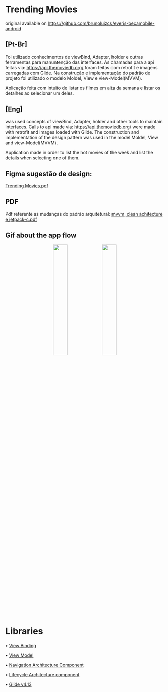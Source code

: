# Trending Movies

original available on https://github.com/brunoluizcs/everis-becamobile-android

  ## [Pt-Br]
  
  Foi utilizado conhecimentos de viewBind, Adapter, holder e outras ferramentas para manuntenção das interfaces.
  As chamadas para a api feitas via: https://api.themoviedb.org/ foram feitas com retrofit e imagens carregadas com Glide.
  Na construção e implementação do padrão de projeto foi utilizado o modelo Moldel, View e view-Model(MVVM). 

  Aplicação feita com intuito de listar os filmes em alta da semana e listar os detalhes ao selecionar um deles. 

## [Eng]
  was used concepts of viewBind, Adapter, holder and other tools to maintain interfaces.
  Calls to api made via: https://api.themoviedb.org/ were made with retrofit and images loaded with Glide.
  The construction and implementation of the design pattern was used in the model Moldel, View and view-Model(MVVM).
  
  Application made in order to list the hot movies of the week and list the details when selecting one of them.
  
  ## Figma sugestão de design:
  [Trending Movies.pdf](https://github.com/allan8araujo/everis-becamobile-android/files/8880590/Trending.Movies.pdf)

  ## PDF
  Pdf referente às mudanças do padrão arquitetural:
  [mvvm, clean achitecture e jetpack-c.pdf](https://github.com/allan8araujo/everis-becamobile-android/files/8679150/mvvm.clean.achitecture.e.jetpack-c.pdf)
  
  ## Gif about the app flow
<p align="center">
  <img src="https://user-images.githubusercontent.com/77680596/177208413-df68cf06-1b9e-44f2-8933-ab66a061a265.gif" width="30%" height="30%"/>             
  <img src="https://user-images.githubusercontent.com/77680596/177208426-1352e00b-397a-4fcb-aee0-273f7d6a6e4f.gif" width="30%" height="30%"/>
</p>

# Libraries
• [View Binding](https://developer.android.com/topic/libraries/view-binding)

• [View Model](https://developer.android.com/topic/libraries/architecture/viewmodel#sharing)

• [Navigation Architecture Component](https://developer.android.com/guide/navigation)

• [Lifecycle Architecture component](https://developer.android.com/topic/libraries/architecture/lifecycle)

• [Glide v4.13](https://github.com/bumptech/glide)
